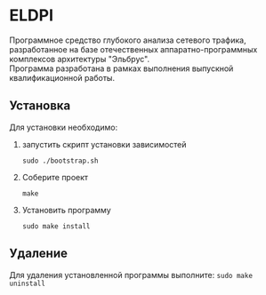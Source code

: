 # ELDPI
Программное средство глубокого анализа сетевого трафика, разработанное на базе отечественных аппаратно-программных комплексов архитектуры "Эльбрус".  
Программа разработана в рамках выполнения выпускной квалификационной работы.
## Установка
Для установки необходимо:
1. запустить скрипт установки зависимостей
    ```
    sudo ./bootstrap.sh
    ```
2. Соберите проект
    ```
    make
    ```
3. Установить программу
    ```
    sudo make install
    ```
## Удаление
Для удаления установленной программы выполните:
    ```
    sudo make uninstall
    ```
